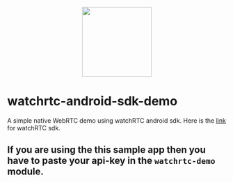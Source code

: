 <p align="center">
  <img height="160" src="https://avatars.githubusercontent.com/u/16746133?s=200&v=4" />
</p>

# watchrtc-android-sdk-demo

A simple native WebRTC demo using watchRTC android sdk. Here is the [link] for watchRTC sdk.

## If you are using the this sample app then you have to paste your api-key in the `watchrtc-demo` module.

[link]: https://github.com/testRTC/watchRTCSDK-Android
